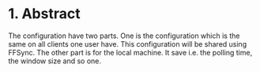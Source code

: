# 1. Abstract
The configuration have two parts. One is the configuration which is the same on all clients one user have. This configuration will be shared using FFSync. The other part is for the local machine. It save i.e. the polling time, the window size and so one.